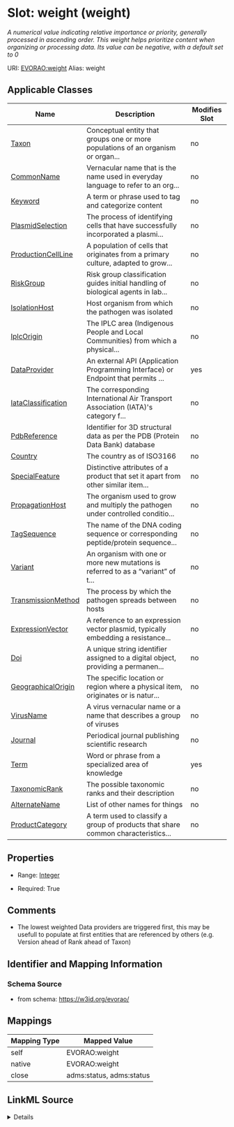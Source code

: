 

# Slot: weight (weight) 


_A numerical value indicating relative importance or priority, generally processed in ascending order. This weight helps prioritize content when organizing or processing data. Its value can be negative, with a default set to 0_





URI: [EVORAO:weight](https://w3id.org/evorao/weight)
Alias: weight

<!-- no inheritance hierarchy -->





## Applicable Classes

| Name | Description | Modifies Slot |
| --- | --- | --- |
| [Taxon](Taxon.md) | Conceptual entity that groups one or more populations of an organism or organ... |  no  |
| [CommonName](CommonName.md) | Vernacular name that is the name used in everyday language to refer to an org... |  no  |
| [Keyword](Keyword.md) | A term or phrase used to tag and categorize content |  no  |
| [PlasmidSelection](PlasmidSelection.md) | The process of identifying cells that have successfully incorporated a plasmi... |  no  |
| [ProductionCellLine](ProductionCellLine.md) | A population of cells that originates from a primary culture, adapted to grow... |  no  |
| [RiskGroup](RiskGroup.md) | Risk group classification guides initial handling of biological agents in lab... |  no  |
| [IsolationHost](IsolationHost.md) | Host organism from which the pathogen was isolated |  no  |
| [IplcOrigin](IplcOrigin.md) | The IPLC area (Indigenous People and Local Communities) from which a physical... |  no  |
| [DataProvider](DataProvider.md) | An external API (Application Programming Interface) or Endpoint that permits ... |  yes  |
| [IataClassification](IataClassification.md) | The corresponding International Air Transport Association (IATA)'s category f... |  no  |
| [PdbReference](PdbReference.md) | Identifier for 3D structural data as per the PDB (Protein Data Bank) database |  no  |
| [Country](Country.md) | The country as of ISO3166 |  no  |
| [SpecialFeature](SpecialFeature.md) | Distinctive attributes of a product that set it apart from other similar item... |  no  |
| [PropagationHost](PropagationHost.md) | The organism used to grow and multiply the pathogen under controlled conditio... |  no  |
| [TagSequence](TagSequence.md) | The name of the DNA coding sequence or corresponding peptide/protein sequence... |  no  |
| [Variant](Variant.md) | An organism with one or more new mutations is referred to as a “variant” of t... |  no  |
| [TransmissionMethod](TransmissionMethod.md) | The process by which the pathogen spreads between hosts |  no  |
| [ExpressionVector](ExpressionVector.md) | A reference to an expression vector plasmid, typically embedding a resistance... |  no  |
| [Doi](Doi.md) | A unique string identifier assigned to a digital object, providing a permanen... |  no  |
| [GeographicalOrigin](GeographicalOrigin.md) | The specific location or region where a physical item, originates or is natur... |  no  |
| [VirusName](VirusName.md) | A virus vernacular name or a name that describes a group of viruses |  no  |
| [Journal](Journal.md) | Periodical journal publishing scientific research |  no  |
| [Term](Term.md) | Word or phrase from a specialized area of knowledge |  yes  |
| [TaxonomicRank](TaxonomicRank.md) | The possible taxonomic ranks and their description |  no  |
| [AlternateName](AlternateName.md) | List of other names for things |  no  |
| [ProductCategory](ProductCategory.md) | A term used to classify a group of products that share common characteristics... |  no  |







## Properties

* Range: [Integer](Integer.md)

* Required: True





## Comments

* The lowest weighted Data providers are triggered first, this may be usefull to populate at first entities that are referenced by others (e.g. Version ahead of Rank ahead of Taxon)

## Identifier and Mapping Information







### Schema Source


* from schema: https://w3id.org/evorao/




## Mappings

| Mapping Type | Mapped Value |
| ---  | ---  |
| self | EVORAO:weight |
| native | EVORAO:weight |
| close | adms:status, adms:status |




## LinkML Source

<details>
```yaml
name: weight
description: A numerical value indicating relative importance or priority, generally
  processed in ascending order. This weight helps prioritize content when organizing
  or processing data. Its value can be negative, with a default set to 0
title: weight
comments:
- The lowest weighted Data providers are triggered first, this may be usefull to populate
  at first entities that are referenced by others (e.g. Version ahead of Rank ahead
  of Taxon)
from_schema: https://w3id.org/evorao/
close_mappings:
- adms:status
- adms:status
rank: 1000
ifabsent: int(0)
alias: weight
domain_of:
- DataProvider
- Term
range: integer
required: true
multivalued: false

```
</details>